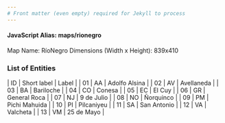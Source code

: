 ```yaml
---
# Front matter (even empty) required for Jekyll to process
---
```


#### JavaScript Alias: maps/rionegro

Map Name: RíoNegro
Dimensions (Width x Height): 839x410

### List of Entities

| ID  | Short label | Label         |
| 01  | AA          | Adolfo Alsina |
| 02  | AV          | Avellaneda    |
| 03  | BA          | Bariloche     |
| 04  | CO          | Conesa        |
| 05  | EC          | El Cuy        |
| 06  | GR          | General Roca  |
| 07  | NJ          | 9 de Julio    |
| 08  | NO          | Ñorquinco     |
| 09  | PM          | Pichi Mahuida |
| 10  | PI          | Pilcaniyeu    |
| 11  | SA          | San Antonio   |
| 12  | VA          | Valcheta      |
| 13  | VM          | 25 de Mayo    |
